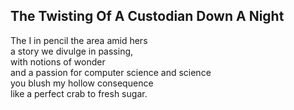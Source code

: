 The Twisting Of A Custodian Down A Night
----------------------------------------
The I in pencil the area amid hers  
a story we divulge in passing,  
with notions of wonder  
and a passion for computer science and science  
you blush my hollow consequence  
like a perfect crab to fresh sugar.  
